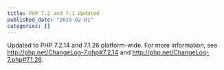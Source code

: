 ```yaml
---
title: PHP 7.2 and 7.1 Updated
published_date: "2019-02-01"
categories: []
---
```

Updated to PHP 7.2.14 and 7.1.26 platform-wide. For more information, see <http://php.net/ChangeLog-7.php#7.2.14> and <http://php.net/ChangeLog-7.php#7.1.26>.
